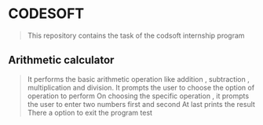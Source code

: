 # CODESOFT
> This repository contains the task of the codsoft internship program
## Arithmetic calculator 
  > It performs the basic arithmetic operation like addition , subtraction , multiplication and division.
  > It prompts the user to choose the option of operation to perform 
  > On choosing the specific operation , it prompts the user to enter two numbers first and second 
  > At last prints the result
  > There a option to exit the program    test
  


